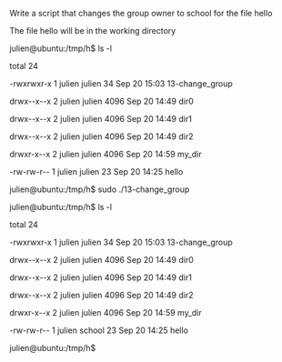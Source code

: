 Write a script that changes the group owner to school for the file hello



The file hello will be in the working directory

julien@ubuntu:/tmp/h$ ls -l

total 24

-rwxrwxr-x 1 julien julien   34 Sep 20 15:03 13-change_group

drwx--x--x 2 julien julien 4096 Sep 20 14:49 dir0

drwx--x--x 2 julien julien 4096 Sep 20 14:49 dir1

drwx--x--x 2 julien julien 4096 Sep 20 14:49 dir2

drwxr-x--x 2 julien julien 4096 Sep 20 14:59 my_dir

-rw-rw-r-- 1 julien julien   23 Sep 20 14:25 hello

julien@ubuntu:/tmp/h$ sudo ./13-change_group 

julien@ubuntu:/tmp/h$ ls -l

total 24

-rwxrwxr-x 1 julien julien      34 Sep 20 15:03 13-change_group

drwx--x--x 2 julien julien    4096 Sep 20 14:49 dir0

drwx--x--x 2 julien julien    4096 Sep 20 14:49 dir1

drwx--x--x 2 julien julien    4096 Sep 20 14:49 dir2

drwxr-x--x 2 julien julien    4096 Sep 20 14:59 my_dir

-rw-rw-r-- 1 julien school   23 Sep 20 14:25 hello

julien@ubuntu:/tmp/h$ 
